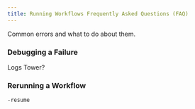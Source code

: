 ```yaml
---
title: Running Workflows Frequently Asked Questions (FAQ)
---
```


Common errors and what to do about them.

### Debugging a Failure

Logs
Tower?


### Rerunning a Workflow

`-resume`












